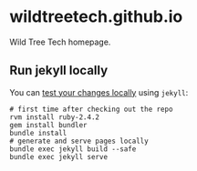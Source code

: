 # wildtreetech.github.io
Wild Tree Tech homepage.


## Run jekyll locally

You can [test your changes locally](https://help.github.com/articles/setting-up-your-github-pages-site-locally-with-jekyll/#platform-mac) using `jekyll`:

```
# first time after checking out the repo
rvm install ruby-2.4.2
gem install bundler
bundle install
# generate and serve pages locally
bundle exec jekyll build --safe
bundle exec jekyll serve
```
